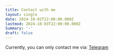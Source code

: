 ```yaml
---
title: Contact with me
layout: single
date: 2024-10-02T22:00:00.000Z
lastmod: 2024-10-03T22:00:00.000Z
Summary: '-'
draft: false
---
```


Currently, you can only contact me via: [Telegram](https://t.me/cat_scan)

